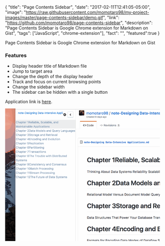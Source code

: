 {
  "title": "Page Contents Sidebar",
  "date": "2017-02-11T12:41:05-05:00",
  "image": "https://raw.githubusercontent.com/momotaro98/my-project-images/master/page-contents-sidebar/demo.gif",
  "link": "https://github.com/momotaro98/page-contents-sidebar",
  "description": "Page Contents Sidebar is Google Chrome extension for Markdown on Gist",
  "tags": ["JavaScript", "chrome-extension"],
  "fact": "",
  "featured":true
}

<p>Page Contents Sidebar is Google Chrome extension for Markdown on Gist</p>
<h3>Features</h3>
<ul>
  <li>Display header title of Markdown file</li>
  <li>Jump to target area</li>
  <li>Change the depth of the display header</li>
  <li>Track and focus on current browsing points</li>
  <li>Change the sidebar width</li>
  <li>The sidebar can be hidden with a single button</li>
</ul>
<p>Application link is <a href="https://chrome.google.com/webstore/detail/page-contents-sidebar/obapfadchkhjmpkfclbpejldccaajccb">here</a>.</p>
<img src="https://raw.githubusercontent.com/momotaro98/my-project-images/master/page-contents-sidebar/demo.gif">
